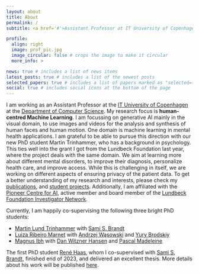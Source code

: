 ```yaml
---
layout: about
title: About
permalink: /
subtitle: <a href='#'>Assistant Professor at IT University of Copenhagen</a>

profile:
  align: right
  image: prof_pic.jpg
  image_circular: false # crops the image to make it circular
  more_info: >

news: true # includes a list of news items
latest_posts: true # includes a list of the newest posts
selected_papers: true # includes a list of papers marked as "selected={true}"
social: true # includes social icons at the bottom of the page
---
```


I am working as an Assistant Professor at the [IT University of Copenhagen](https://en.itu.dk/) at the [Department of Computer Science](https://en.itu.dk/Research/Departments/Computer-Science-Department). 
My research focus is **human-centred Machine Learning**. I am focussing on generative AI mainly in the visual domain, to use images and videos for the analysis and synthesis of human faces and human motion. One domain is machine learning in mental health applications. I am grateful to be able to pursue this direction with our new PhD student Martin Trinhammer, who has a background in psychology. This ties well into the grant I got from the Lundbeck Foundation last year, where the project deals with the same domain. 
We aim at learning more about different mental disorders, to improve their diagnosis, personalize health care, and improve access. While this is challenging in itself, we are working on different aspects of ensuring privacy of the patient data. 
To get a better understanding of my research and interests, please check my [publications](http://stellagrasshof.com/publications/), and [student projects](http://stellagrasshof.com/studentprojects/). 
Additionally, I am affiliated with the [Pioneer Centre for AI](https://www.aicentre.dk/), active member and board member of the [Lundbeck Foundation Investigator Network](https://lundbeckfonden.com/lfin). 

Currently, I am happily co-supervising the following three bright PhD students:
- [Martin Lund Trinhammer](https://pure.itu.dk/da/persons/martin-lund-trinhammer) with [Sami S. Brandt](https://pure.itu.dk/da/persons/sami-brandt)
- [Luiza Ribeiro Marnet](https://www.linkedin.com/in/luiza-ribeiro-marnet-378259116) with [Andrzej Wąsowski](http://www.itu.dk/people/wasowski/) and [Yury Brodskiy](https://www.linkedin.com/in/yurybrodskiy/)
- [Magnus Ibh](https://pure.itu.dk/en/persons/magnus-ibh) with [Dan Witzner Hansen](https://pure.itu.dk/en/persons/dan-witzner-hansen) and [Pascal Madeleine](https://vbn.aau.dk/da/persons/102245)

The first PhD student [René Haas](https://pure.itu.dk/da/persons/ren%C3%A9-haas), whom I co-supervised with [Sami S. Brandt](https://pure.itu.dk/da/persons/sami-brandt), finished end of 2023, and delivered an excellent thesis. More details about his work will be published [here](http://stellagrasshof.com/projects/3_project/).

